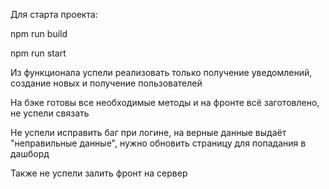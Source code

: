 Для старта проекта:

npm run build

npm run start

Из функционала успели реализовать только получение уведомлений, создание новых и получение пользователей

На бэке готовы все необходимые методы и на фронте всё заготовлено, не успели связать

Не успели исправить баг при логине, на верные данные выдаёт "неправильные данные", нужно обновить страницу для попадания в дашборд

Также не успели залить фронт на сервер
